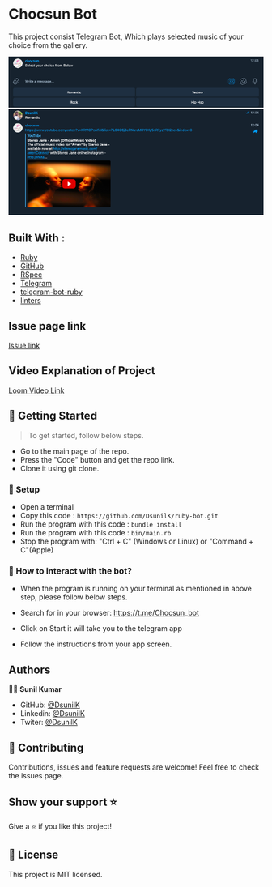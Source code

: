 # Chocsun Bot

This project consist Telegram Bot, Which plays selected music of your choice from the gallery.

![screenshot](images/select.png)
![screenshot](images/listen.png)

## Built With :

- [Ruby ](https://www.ruby-lang.org/en/)
- [GitHub](https://github.com/)
- [RSpec](https://rspec.info/)
- [Telegram ](https://telegram.org/)
- [telegram-bot-ruby](https://github.com/atipugin/telegram-bot-ruby)
- [linters](https://github.com/microverseinc/linters-config/tree/master/ruby)

## Issue page link

[Issue link](https://github.com/DsunilK/ruby-bot/issues)

## Video Explanation of Project

[Loom Video Link](https://www.loom.com/share/aba0ccdc5fde4479b7a3964f2abbff1c)

## 🔧 Getting Started

> To get started, follow below steps.

- Go to the main page of the repo.
- Press the "Code" button and get the repo link.
- Clone it using git clone.


### 📝 Setup

- Open a terminal
- Copy this code :
  `https://github.com/DsunilK/ruby-bot.git`
- Run the program with this code :
  `bundle install`
- Run the program with this code :
  `bin/main.rb`
- Stop the program with: "Ctrl + C" (Windows or Linux) or "Command + C"(Apple)

### 📝 How to interact with the bot?

- When the program is running on your terminal as mentioned in above step, please follow below steps.

- Search for in your browser: https://t.me/Chocsun_bot

- Click on Start it will take you to the telegram app

- Follow the instructions from your app screen.


## Authors

🧑‍💻 **Sunil Kumar**

- GitHub: [@DsunilK](https://github.com/DsunilK)
- Linkedin: [@DsunilK](https://www.linkedin.com/in/dsunilk/)
- Twiter: [@DsunilK](https://twitter.com/D_sunil_K)

## 🤝 Contributing

Contributions, issues and feature requests are welcome!
Feel free to check the issues page.

## Show your support ⭐️

Give a ⭐️ if you like this project!

## 📝 License

This project is MIT licensed.
